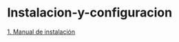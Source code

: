 # Instalacion-y-configuracion
[1. Manual de instalación](https://github.com/Aledexx/Instalacion-y-configuracion/blob/main/Instalacion.md)
